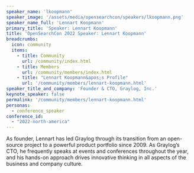 ```yaml
---
speaker_name: 'lkoopmann'
speaker_image: '/assets/media/opensearchcon/speakers/lkoopmann.png'
speaker_name_full: 'Lennart Koopmann'
primary_title: 'Speaker: Lennart Koopmann'
title: 'OpenSearchCon 2022 Speaker: Lennart Koopmann'
breadcrumbs:
  icon: community
  items:
    - title: Community
      url: /community/index.html
    - title: Members
      url: /community/members/index.html
    - title: "Lennart Koopmann&apos;s Profile"
      url: '/community/members/lennart-koopmann.html'
speaker_title_and_company: 'Founder & CTO, Graylog, Inc.'
keynote_speaker: false
permalink: '/community/members/lennart-koopmann.html'
personas:
  - conference_speaker
conference_id:
  - "2022-north-america"
---
```

As founder, Lennart has led Graylog through its transition from an open-source project to a powerful product portfolio since 2009. As Graylog’s CTO, he frequently speaks at events and conferences throughout the year, and his hands-on approach drives innovative thinking in all aspects of the business and company culture.
